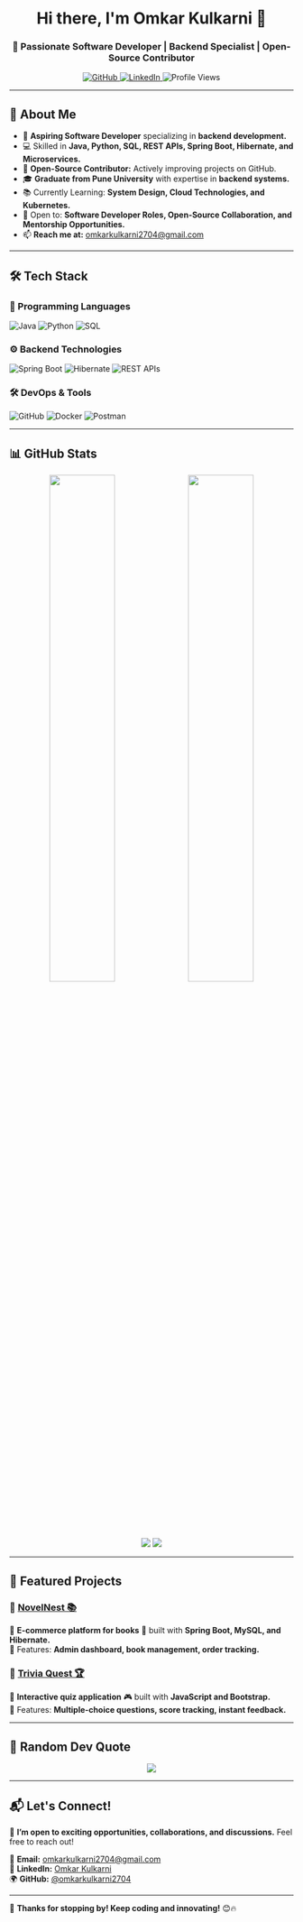 <h1 align="center">Hi there, I'm Omkar Kulkarni 👋</h1>
<h3 align="center">🚀 Passionate Software Developer | Backend Specialist | Open-Source Contributor</h3>

<p align="center">
  <a href="https://github.com/omkarkulkarni2704">
    <img src="https://img.shields.io/badge/GitHub-%40omkarkulkarni-239a3b.svg" alt="GitHub" />
  </a>
  <a href="https://www.linkedin.com/in/omkarkulkarni-dev/">
    <img src="https://img.shields.io/badge/LinkedIn-%40omkarkulkarni-0c66c3.svg" alt="LinkedIn" />
  </a>
  <img src="https://komarev.com/ghpvc/?username=omkarkulkarni2704&label=Profile%20Views&color=0e75b6&style=flat" alt="Profile Views" />
</p>

---

## 🌟 About Me  

- 🎯 **Aspiring Software Developer** specializing in **backend development.**  
- 💻 Skilled in **Java, Python, SQL, REST APIs, Spring Boot, Hibernate, and Microservices.**  
- 🚀 **Open-Source Contributor:** Actively improving projects on GitHub.  
- 🎓 **Graduate from Pune University** with expertise in **backend systems.**  
- 📚 Currently Learning: **System Design, Cloud Technologies, and Kubernetes.**  
- 🎯 Open to: **Software Developer Roles, Open-Source Collaboration, and Mentorship Opportunities.**  
- 📫 **Reach me at:** omkarkulkarni2704@gmail.com  

---

## 🛠️ Tech Stack  

### 🚀 Programming Languages  
![Java](https://img.shields.io/badge/Java-ED8B00?style=for-the-badge&logo=openjdk&logoColor=white)
![Python](https://img.shields.io/badge/Python-3670A0?style=for-the-badge&logo=python&logoColor=ffdd54)
![SQL](https://img.shields.io/badge/SQL-003B57?style=for-the-badge&logo=sqlite&logoColor=white)

### ⚙️ Backend Technologies  
![Spring Boot](https://img.shields.io/badge/Spring_Boot-6DB33F?style=for-the-badge&logo=springboot&logoColor=white)
![Hibernate](https://img.shields.io/badge/Hibernate-59666C?style=for-the-badge&logo=Hibernate&logoColor=white)
![REST APIs](https://img.shields.io/badge/REST_APIs-%23232F3E.svg?style=for-the-badge&logo=swagger&logoColor=white) 

### 🛠️ DevOps & Tools  
![GitHub](https://img.shields.io/badge/GitHub-181717?style=for-the-badge&logo=github&logoColor=white)
![Docker](https://img.shields.io/badge/Docker-2496ED?style=for-the-badge&logo=docker&logoColor=white)
![Postman](https://img.shields.io/badge/Postman-FF6C37?style=for-the-badge&logo=postman&logoColor=white)

---

## 📊 GitHub Stats  

<p align="center">
  <img src="https://github-readme-stats.vercel.app/api?username=omkarkulkarni2704&show_icons=true&theme=github_dark&count_private=true" width="48%" />
  <img src="https://github-readme-streak-stats.herokuapp.com/?user=omkarkulkarni2704&theme=github-dark-blue&hide_border=false" width="48%" />
</p>

<p align="center">
  <img src="https://github-profile-summary-cards.vercel.app/api/cards/stats?username=omkarkulkarni2704&theme=github_dark" />
  <img src="https://github-profile-summary-cards.vercel.app/api/cards/repos-per-language?username=omkarkulkarni2704&theme=github_dark" />
</p>


---

## 🎯 Featured Projects  

### 📌 **[NovelNest 📚](https://github.com/omkarkulkarni2704/NovelNest)**  
🔹 **E-commerce platform for books** 📖 built with **Spring Boot, MySQL, and Hibernate.**  
🔹 Features: **Admin dashboard, book management, order tracking.**  

### 📌 **[Trivia Quest 🏆](https://github.com/omkarkulkarni2704/TriviaQuest)**  
🔹 **Interactive quiz application** 🎮 built with **JavaScript and Bootstrap.**  
🔹 Features: **Multiple-choice questions, score tracking, instant feedback.**  

---

## 🎯 Random Dev Quote  

<p align="center">
  <img src="https://quotes-github-readme.vercel.app/api?type=horizontal&theme=dark" />
</p>

---

## 📬 Let's Connect!  

🚀 **I’m open to exciting opportunities, collaborations, and discussions.** Feel free to reach out!

📧 **Email:** [omkarkulkarni2704@gmail.com](mailto:omkarkulkarni2704@gmail.com)  
📌 **LinkedIn:** [Omkar Kulkarni](https://www.linkedin.com/in/omkarkulkarni-dev/)  
🌍 **GitHub:** [@omkarkulkarni2704](https://github.com/omkarkulkarni2704) 

---

🚀 **Thanks for stopping by! Keep coding and innovating!** 😊🔥  












<!-- Proudly created with GPRM ( https://gprm.itsvg.in ) -->
